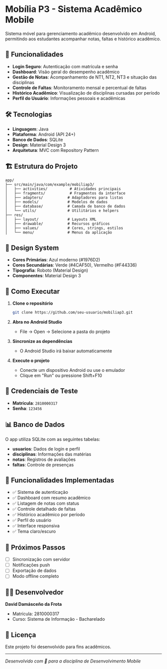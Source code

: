 # Mobília P3 - Sistema Acadêmico Mobile

Sistema móvel para gerenciamento acadêmico desenvolvido em Android, permitindo aos estudantes acompanhar notas, faltas e histórico acadêmico.

## 📱 Funcionalidades

- **Login Seguro**: Autenticação com matrícula e senha
- **Dashboard**: Visão geral do desempenho acadêmico
- **Gestão de Notas**: Acompanhamento de NT1, NT2, NT3 e situação das disciplinas
- **Controle de Faltas**: Monitoramento mensal e percentual de faltas
- **Histórico Acadêmico**: Visualização de disciplinas cursadas por período
- **Perfil do Usuário**: Informações pessoais e acadêmicas

## 🛠️ Tecnologias

- **Linguagem**: Java
- **Plataforma**: Android (API 24+)
- **Banco de Dados**: SQLite
- **Design**: Material Design 3
- **Arquitetura**: MVC com Repository Pattern

## 🏗️ Estrutura do Projeto

```
app/
├── src/main/java/com/example/mobiliap3/
│   ├── activities/          # Atividades principais
│   ├── fragments/           # Fragmentos da interface
│   ├── adapters/           # Adaptadores para listas
│   ├── models/             # Modelos de dados
│   ├── database/           # Camada de banco de dados
│   └── utils/              # Utilitários e helpers
├── res/
│   ├── layout/             # Layouts XML
│   ├── drawable/           # Recursos gráficos
│   ├── values/             # Cores, strings, estilos
│   └── menu/               # Menus da aplicação
```

## 🎨 Design System

- **Cores Primárias**: Azul moderno (#1976D2)
- **Cores Secundárias**: Verde (#4CAF50), Vermelho (#F44336)
- **Tipografia**: Roboto (Material Design)
- **Componentes**: Material Design 3

## 🚀 Como Executar

1. **Clone o repositório**
   ```bash
   git clone https://github.com/seu-usuario/mobiliap3.git
   ```

2. **Abra no Android Studio**
   - File → Open → Selecione a pasta do projeto

3. **Sincronize as dependências**
   - O Android Studio irá baixar automaticamente

4. **Execute o projeto**
   - Conecte um dispositivo Android ou use o emulador
   - Clique em "Run" ou pressione Shift+F10

## 🔐 Credenciais de Teste

- **Matrícula**: `2810000317`
- **Senha**: `123456`

## 📊 Banco de Dados

O app utiliza SQLite com as seguintes tabelas:

- **usuarios**: Dados de login e perfil
- **disciplinas**: Informações das matérias
- **notas**: Registros de avaliações
- **faltas**: Controle de presenças

## 🎯 Funcionalidades Implementadas

- ✅ Sistema de autenticação
- ✅ Dashboard com resumo acadêmico
- ✅ Listagem de notas com status
- ✅ Controle detalhado de faltas
- ✅ Histórico acadêmico por período
- ✅ Perfil do usuário
- ✅ Interface responsiva
- ✅ Tema claro/escuro

## 📝 Próximos Passos

- [ ] Sincronização com servidor
- [ ] Notificações push
- [ ] Exportação de dados
- [ ] Modo offline completo

## 👨‍💻 Desenvolvedor

**David Damásceño da Frota**
- Matrícula: 2810000317
- Curso: Sistema de Informação - Bacharelado

## 📄 Licença

Este projeto foi desenvolvido para fins acadêmicos.

---

*Desenvolvido com 💙 para a disciplina de Desenvolvimento Mobile*
